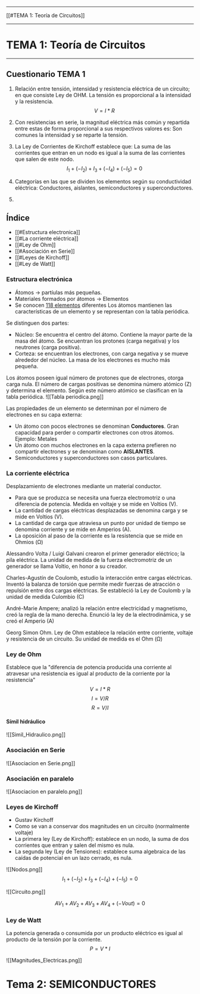 ----
[[#TEMA 1: Teoría de Circuitos]]
*** 

# TEMA 1: Teoría de Circuitos
----
## Cuestionario TEMA 1

1. Relación entre tensión, intensidad y resistencia eléctrica de un circuito; en que consiste
	Ley de OHM. La tensión es proporcional a la intensidad y la resistencia.
	$$
	V = I * R
	$$
2. Con resistencias en serie, la magnitud eléctrica más común y repartida entre estas de forma proporcional a sus respectivos valores es:
	Son comunes la intensidad y se reparte la tensión.

3. La Ley de Corrientes de Kirchoff establece que:
	La suma de las corrientes que entran en un nodo es igual a la suma de las corrientes que salen de este nodo.
	$$
I_1 + (-I_2) + I_3 + (-I_4) + (-I_5) = 0
$$
4. Categorías en las que se dividen los elementos según su conductividad eléctrica:
	Conductores, aislantes, semiconductores y superconductores. 
1. 


## Índice
* [[#Estructura electronica]]
* [[#La corriente eléctrica]]
* [[#Ley de Ohm]]
* [[#Asociación en Serie]]
* [[#Leyes de Kirchoff]]
* [[#Ley de Watt]]

### Estructura electrónica
* Átomos → partíulas más pequeñas.
* Materiales formados por átomos → Elementos
* Se conocen <u>118 elementos</u> diferentes
Los átomos mantienen las características de un elemento y se representan con la tabla periódica. 

Se distinguen dos partes: 
* Núcleo: Se encuentra el centro del átomo. Contiene la mayor parte de la masa del átomo. Se encuentran los protones (carga negativa) y los neutrones (carga positiva). 
* Corteza: se encuentran los electrones, con carga negativa y se mueve alrededor del núcleo. 
	La masa de los electrones es mucho más pequeña. 

Los átomos poseen igual número de protones que de electrones, otorga carga nula. 
El número de cargas positivas se denomina número atómico (Z) y determina el elemento. 
Según este número atómico se clasifican en la tabla periódica. 
![[Tabla periodica.png]]

Las propiedades de un elemento se determinan por el número de electrones en su capa externa:
* Un átomo con pocos electrones se denominan **Conductores**. Gran capacidad para perder o compartir electrones con otros átomos.
	Ejemplo: Metales
* Un átomo con muchos electrones en la capa externa prefieren no compartir electrones y se denominan como **AISLANTES**.
* Semiconductores y superconductores son casos particulares. 

### La corriente eléctrica
Desplazamiento de electrones mediante un material conductor. 

* Para que se produzca se necesita una fuerza electromotriz o una diferencia de potencia. Medida en voltaje y se mide en Voltios (V).
* La cantidad de cargas eléctricas desplazadas se denomina carga y se mide en Voltios (V).
* La cantidad de carga que atraviesa un punto por unidad de tiempo se denomina corriente y se mide en Amperios (A). 
* La oposición al paso de la corriente es la resistencia que se mide en Ohmios (Ω)

Alessandro Volta / Luigi Galvani crearon el primer generador eléctrico; la pila eléctrica. 
La unidad de medida de la fuerza electromotriz de un generador se llama Voltio, en honor a su creador. 

Charles-Agustín de Coulomb, estudio la interacción entre cargas eléctricas. 
Inventó la balanza de torsión que permite medir fuerzas de atracción o repulsión entre dos cargas eléctricas. Se estableció la Ley de Coulomb y la unidad de medida Culombio (C)

André-Marie Ampere; analizó la relación entre electricidad y magnetismo, creó la regla de la mano derecha. 
Enunció la ley de la electrodinámica, y se creó el Amperio (A)

Georg Simon Ohm. Ley de Ohm establece la relación entre corriente, voltaje y resistencia de un circuito. 
Su unidad de medida es el Ohm (Ω)

### Ley de Ohm
Establece que la "diferencia de potencia producida una corriente al atravesar una resistencia es igual al producto de la corriente por la resistencia"
$$
V = I * R
$$
$$
I = V / R
$$
$$
R = V / I
$$

#### Símil hidráulico

![[Simil_Hidraulico.png]]

### Asociación en Serie

![[Asociacion en Serie.png]]

### Asociación en paralelo

![[Asociacion en paralelo.png]]

### Leyes de Kirchoff
* Gustav Kirchoff
* Como se van a conservar dos magnitudes en un circuito (normalmente voltaje)
* La primera ley (Ley de Kirchoff): establece en un nodo, la suma de dos corrientes que entran y salen del mismo es nula. 
* La segunda ley (Ley de Tensiones): establece suma algebraica de las caídas de potencial en un lazo cerrado, es nula.  

![[Nodos.png]]
$$
I_1 + (-I_2) + I_3 + (-I_4) + (-I_5) = 0
$$

![[Circuito.png]]

$$
AV_1 + AV_2 + AV_3 + AV_4 + (-Vout) = 0
$$

### Ley de Watt

La potencia generada o consumida por un producto eléctrico es igual al producto de la tensión por la corriente. 
$$
P = V * I
$$

![[Magnitudes_Electricas.png]]




# Tema 2: SEMICONDUCTORES

